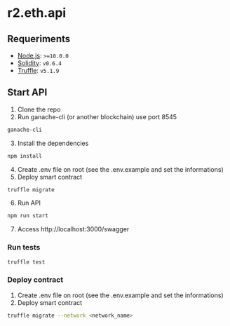 # r2.eth.api

## Requeriments
- [Node.js](https://nodejs.org/download/release/latest-v10.x/): `>=10.0.0`
- [Solidity](https://solidity.readthedocs.io/en/v0.6.4/): `v0.6.4`
- [Truffle](https://www.trufflesuite.com/truffle): `v5.1.9`

## Start API
1. Clone the repo
2. Run ganache-cli (or another blockchain) use port 8545
```sh
ganache-cli
```
3. Install the dependencies
```sh
npm install
```
4. Create .env file on root (see the .env.example and set the informations)
5. Deploy smart contract
```sh
truffle migrate
```
6. Run API 
```sh
npm run start
```
7. Access http://localhost:3000/swagger

### Run tests

```sh
truffle test
```

### Deploy contract
1. Create .env file on root (see the .env.example and set the informations)
2. Deploy smart contract
```sh
truffle migrate --network <network_name>
```